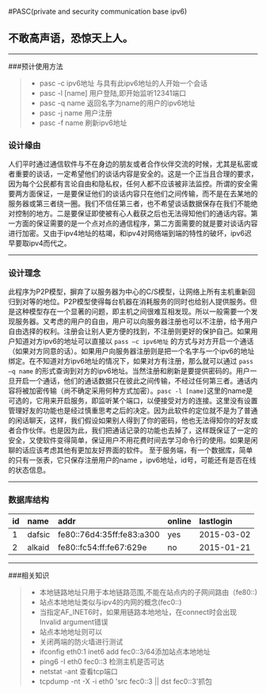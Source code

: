 #PASC(private and security communication base ipv6)
## 不敢高声语，恐惊天上人。

------

###预计使用方法
> * pasc -c  ipv6地址   与具有此ipv6地址的人开始一个会话
> * pasc -l  [name] 用户登陆,即开始监听12341端口
> * pasc -q  name      返回名字为name的用户的ipv6地址
> * pasc -j  name 用户注册
> * pasc -f  name 刷新ipv6地址

### 设计缘由
人们平时通过通信软件与不在身边的朋友或者合作伙伴交流的时候，尤其是私密或者重要的谈话，一定希望他们的谈话内容是安全的。这是一个正当且合理的要求，因为每个公民都有言论自由和隐私权，任何人都不应该被非法监控。所谓的安全需要两方面保证，一是要保证他们的谈话内容只在他们之间传输，而不是在去某地的服务器或第三者绕一圈。我们不信任第三者，也不希望谈话数据保存在我们不能绝对控制的地方。二是要保证即使被有心人截获之后也无法得知他们的通话内容。第一方面的保证需要的是一个点对点的通信程序，第二方面需要的就是要对谈话内容进行加密。又由于ipv4地址的枯竭，和ipv4对网络端到端的特性的破坏，ipv6迟早要取ipv4而代之。

------
### 设计理念
此程序为P2P模型，摒弃了以服务器为中心的C/S模型，让网络上所有主机重新回归到对等的地位。P2P模型使得每台机器在消耗服务的同时也给别人提供服务。但是这种模型存在一个显著的问题，即主机之间很难互相发现。所以一般需要一个发现服务器。又考虑的用户的自由，用户可以向服务器注册也可以不注册，给予用户自由选择的权利。注册会让别人更方便的找到，不注册则更好的保护自己。如果用户知道对方ipv6的地址可以直接以 `pass –c ipv6地址` 的方式与对方开启一个通话（如果对方同意的话）。如果用户向服务器注册则是把一个名字与一个ipv6的地址绑定。在不知道对方ipv6地址的情况下，如果对方有注册，那么就可以通过 `pass –q name`  的形式查询到对方的ipv6地址。当然注册和刷新是要提供密码的。用户一旦开启一个通话，他们的通话数据只在彼此之间传输，不经过任何第三者。通话内容将被加密传输（尚不确定采用何种方式加密）。`pasc -l [name]`这里的name是可选的，它用来开启服务，即监听某个端口，以便接受对方的连接。这里没有设置管理好友的功能也是经过慎重思考之后的决定。因为此软件的定位就不是为了普通的闲话聊天，这样，我们假设如果别人得到了你的密码，他也无法得知你的好友或者合作伙伴。也是因为此，我们把通话记录的功能也去掉了，这样既保证了一定的安全，又使软件变得简单，保证用户不用花费时间去学习命令行的使用。如果是闲聊的话应该考虑其他有更加友好界面的软件。
至于服务端，有一个数据库，简单的只有一张表，它只保存注册用户的name ，ipv6地址，id号，可能还有是否在线的状态信息。

------

### 数据库结构
 id       | name   |  addr  | online  | lastlogin
:--------   | :-----  | :----  |:-----|:----
1    | dafsic |fe80::76d4:35ff:fe83:a300 |yes|2015-03-02
2 |alkaid|fe80::fc54:ff:fe67:629e |no|2015-01-21

------
###相关知识
> * 本地链路地址只用于本地链路范围,不能在站点内的子网间路由（fe80::)
> * 站点本地地址类似与ipv4的内网的概念(fec0::)
> * 当指定AF_INET6时，如果用链路本地地址，在connect时会出现Invalid argument错误
> * 站点本地地址则可以
> * 关闭两端的防火墙进行测试
> * ifconfig eth0:1 inet6 add fec0::3/64添加站点本地地址
> * ping6 -I eth0 fec0::3  检测主机是否可达
> * netstat -ant 查看tcp端口
> * tcpdump -nt -X -i eth0 'src fec0::3 || dst fec0::3'抓包

